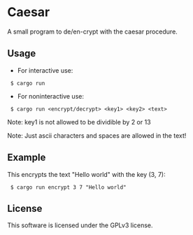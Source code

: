 # Caesar
A small program to de/en-crypt with the caesar procedure.

## Usage
- For interactive use: 
```shell
 $ cargo run
```

- For noninteractive use: 
```shell
 $ cargo run <encrypt/decrypt> <key1> <key2> <text>
```

Note: key1 is not allowed to be dividible by 2 or 13

Note: Just ascii characters and spaces are allowed in the text!

## Example

This encrypts the text "Hello world" with the key (3, 7):
```shell
 $ cargo run encrypt 3 7 "Hello world"
```

## License
This software is licensed under the GPLv3 license.
